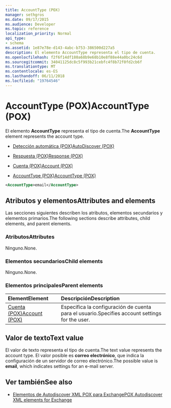 ```yaml
---
title: AccountType (POX)
manager: sethgros
ms.date: 09/17/2015
ms.audience: Developer
ms.topic: reference
localization_priority: Normal
api_type:
- schema
ms.assetid: 1e87e78e-d143-4abc-b753-386500d227a5
description: El elemento AccountType representa el tipo de cuenta.
ms.openlocfilehash: f2f6f14df180a68b9e68b10e8f88e44a0bc24c6d
ms.sourcegitcommit: 34041125dc8c5f993b21cebfc4f8b72f0fd2cb6f
ms.translationtype: MT
ms.contentlocale: es-ES
ms.lasthandoff: 06/11/2018
ms.locfileid: "19764546"
---
```

# <a name="accounttype-pox"></a><span data-ttu-id="c8636-103">AccountType (POX)</span><span class="sxs-lookup"><span data-stu-id="c8636-103">AccountType (POX)</span></span>

<span data-ttu-id="c8636-104">El elemento **AccountType** representa el tipo de cuenta.</span><span class="sxs-lookup"><span data-stu-id="c8636-104">The **AccountType** element represents the account type.</span></span> 
  
- [<span data-ttu-id="c8636-105">Detección automática (POX)</span><span class="sxs-lookup"><span data-stu-id="c8636-105">AutoDiscover (POX)</span></span>](autodiscover-pox.md)
  
- [<span data-ttu-id="c8636-106">Respuesta (POX)</span><span class="sxs-lookup"><span data-stu-id="c8636-106">Response (POX)</span></span>](response-pox.md)
  
- [<span data-ttu-id="c8636-107">Cuenta (POX)</span><span class="sxs-lookup"><span data-stu-id="c8636-107">Account (POX)</span></span>](account-pox.md)
  
- [<span data-ttu-id="c8636-108">AccountType (POX)</span><span class="sxs-lookup"><span data-stu-id="c8636-108">AccountType (POX)</span></span>](accounttype-pox.md)
  
```xml
<AccountType>email</AccountType>
```

## <a name="attributes-and-elements"></a><span data-ttu-id="c8636-109">Atributos y elementos</span><span class="sxs-lookup"><span data-stu-id="c8636-109">Attributes and elements</span></span>

<span data-ttu-id="c8636-110">Las secciones siguientes describen los atributos, elementos secundarios y elementos primarios.</span><span class="sxs-lookup"><span data-stu-id="c8636-110">The following sections describe attributes, child elements, and parent elements.</span></span>
  
### <a name="attributes"></a><span data-ttu-id="c8636-111">Atributos</span><span class="sxs-lookup"><span data-stu-id="c8636-111">Attributes</span></span>

<span data-ttu-id="c8636-112">Ninguno.</span><span class="sxs-lookup"><span data-stu-id="c8636-112">None.</span></span>
  
### <a name="child-elements"></a><span data-ttu-id="c8636-113">Elementos secundarios</span><span class="sxs-lookup"><span data-stu-id="c8636-113">Child elements</span></span>

<span data-ttu-id="c8636-114">Ninguno.</span><span class="sxs-lookup"><span data-stu-id="c8636-114">None.</span></span>
  
### <a name="parent-elements"></a><span data-ttu-id="c8636-115">Elementos principales</span><span class="sxs-lookup"><span data-stu-id="c8636-115">Parent elements</span></span>

|<span data-ttu-id="c8636-116">**Element**</span><span class="sxs-lookup"><span data-stu-id="c8636-116">**Element**</span></span>|<span data-ttu-id="c8636-117">**Descripción**</span><span class="sxs-lookup"><span data-stu-id="c8636-117">**Description**</span></span>|
|:-----|:-----|
|[<span data-ttu-id="c8636-118">Cuenta (POX)</span><span class="sxs-lookup"><span data-stu-id="c8636-118">Account (POX)</span></span>](account-pox.md) <br/> |<span data-ttu-id="c8636-119">Especifica la configuración de cuenta para el usuario.</span><span class="sxs-lookup"><span data-stu-id="c8636-119">Specifies account settings for the user.</span></span>  <br/> |
   
## <a name="text-value"></a><span data-ttu-id="c8636-120">Valor de texto</span><span class="sxs-lookup"><span data-stu-id="c8636-120">Text value</span></span>

<span data-ttu-id="c8636-121">El valor de texto representa el tipo de cuenta.</span><span class="sxs-lookup"><span data-stu-id="c8636-121">The text value represents the account type.</span></span> <span data-ttu-id="c8636-122">El valor posible es **correo electrónico**, que indica la configuración de un servidor de correo electrónico.</span><span class="sxs-lookup"><span data-stu-id="c8636-122">The possible value is **email**, which indicates settings for an e-mail server.</span></span> 
  
## <a name="see-also"></a><span data-ttu-id="c8636-123">Ver también</span><span class="sxs-lookup"><span data-stu-id="c8636-123">See also</span></span>

- [<span data-ttu-id="c8636-124">Elementos de Autodiscover XML POX para Exchange</span><span class="sxs-lookup"><span data-stu-id="c8636-124">POX Autodiscover XML elements for Exchange</span></span>](pox-autodiscover-xml-elements-for-exchange.md)

